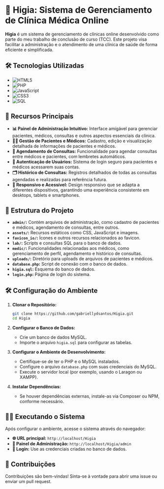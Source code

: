 
# 🏥 Higia: Sistema de Gerenciamento de Clínica Médica Online

**Higia** é um sistema de gerenciamento de clínicas online desenvolvido como parte do meu trabalho de conclusão de curso (TCC). Este projeto visa facilitar a administração e o atendimento de uma clínica de saúde de forma eficiente e simplificada.

## 🛠️ Tecnologias Utilizadas

- ![HTML5](https://img.shields.io/badge/HTML5-E34F26?style=flat-square&logo=html5&logoColor=white)
- ![PHP](https://img.shields.io/badge/PHP-777BB4?style=flat-square&logo=php&logoColor=white)
- ![JavaScript](https://img.shields.io/badge/JavaScript-F7DF1E?style=flat-square&logo=javascript&logoColor=black)
- ![CSS3](https://img.shields.io/badge/CSS3-1572B6?style=flat-square&logo=css3&logoColor=white)
- ![SQL](https://img.shields.io/badge/SQL-003B57?style=flat-square&logo=database&logoColor=white)

## 🚀 Recursos Principais

- **📊 Painel de Administração Intuitivo:** Interface amigável para gerenciar pacientes, médicos, consultas e outros aspectos essenciais da clínica.
- **👨‍⚕️ Gestão de Pacientes e Médicos:** Cadastro, edição e visualização detalhada de informações de pacientes e médicos.
- **📅 Agendamento de Consultas:** Funcionalidade para agendar consultas entre médicos e pacientes, com lembretes automáticos.
- **🔐 Autenticação de Usuários:** Sistema de login seguro para pacientes e médicos acessarem suas contas.
- **🗂️ Histórico de Consultas:** Registros detalhados de todas as consultas agendadas e realizadas para referência futura.
- **📱 Responsivo e Acessível:** Design responsivo que se adapta a diferentes dispositivos, garantindo uma experiência consistente em desktops, tablets e smartphones.

## 📁 Estrutura do Projeto

- **`admin/`:** Contém arquivos de administração, como cadastro de pacientes e médicos, agendamento de consultas, entre outros.
- **`assets/`:** Recursos estáticos como CSS, JavaScript e imagens.
- **`favicon_io/`:** Ícones e outros recursos relacionados ao favicon.
- **`lab/`:** Scripts e consultas SQL para o banco de dados.
- **`medic/`:** Funcionalidades relacionadas aos médicos, como gerenciamento de perfil, agendamento e histórico de consultas.
- **`uploads/`:** Diretório para uploads de arquivos de pacientes e médicos.
- **`database.php`:** Script de conexão com o banco de dados.
- **`higia.sql`:** Esquema do banco de dados.
- **`login.php`:** Página de login do sistema.

## 🛠️ Configuração do Ambiente

1. **Clonar o Repositório:**

   ```bash
   git clone https://github.com/gabriellydsantos/Higia.git
   cd Higia

2. **Configurar o Banco de Dados:**

   - Crie um banco de dados MySQL.
   - Importe o arquivo `higia.sql` para configurar as tabelas.

3. **Configurar o Ambiente de Desenvolvimento:**

   - Certifique-se de ter o PHP e o MySQL instalados.
   - Configure o arquivo `database.php` com suas credenciais do MySQL.
   - Execute o servidor local (por exemplo, usando o Laragon ou XAMPP).

4. **Instalar Dependências:**

   - Se houver dependências externas, instale-as via Composer ou NPM, conforme necessário.

## 🏃‍♂️ Executando o Sistema

Após configurar o ambiente, acesse o sistema através do navegador:

- **🌐 URL principal:** `http://localhost/Higia`
- **🔑 Painel de Administração:** `http://localhost/Higia/admin`
- **👤 Login:** Use as credenciais criadas no banco de dados.

## 🤝 Contribuições

Contribuições são bem-vindas! Sinta-se à vontade para abrir uma issue ou enviar um pull request.

